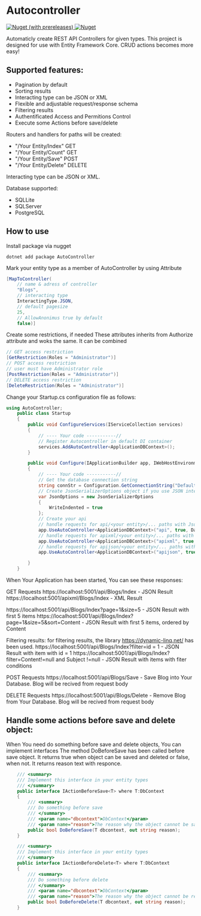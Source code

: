 # Autocontroller
<a href="https://www.nuget.org/packages/AutoController">
    <img alt="Nuget (with prereleases)" src="https://img.shields.io/nuget/vpre/Autocontroller">
</a>
<a href="https://www.nuget.org/packages/AutoController">
    <img alt="Nuget" src="https://img.shields.io/nuget/dt/AutoController">
</a>

Automaticly create REST API Controllers for given types.
This project is designed for use with Entity Framework Core.
CRUD actions becomes more easy!

## Supported features:

<ul>
<li>Pagination by default</li>
<li>Sorting results</li>
<li>Interacting type can be JSON or XML</li>
<li>Flexible and adjustable request/response schema</li>
<li>Filtering results</li>
<li>Authentificated Access and Permitions Control</li>
<li>Execute some Actions before save/delete</li>
</ul>

Routers and handlers for paths will be created:
<ul>
<li>"/Your Entity/Index" GET</li>
<li>"/Your Entity/Count" GET</li>
<li>"/Your Entity/Save" POST</li>
<li>"/Your Entity/Delete" DELETE</li>
</ul>
Interacting type can be JSON or XML.

Database supported:
<ul>
<li>SQLLite</li>
<li>SQLServer</li>
<li>PostgreSQL</li>
</ul>

## How to use
Install package via nugget
```
dotnet add package AutoController
```
Mark your entity type as a member of AutoController by using Attribute
```cs
[MapToController(
    // name & adress of controller
    "Blogs",
    // interacting type
    InteractingType.JSON,
    // default pagesize
    25,
    // AllowAnonimus true by default
    false)]
```
Create some restrictions, if needed
These attributes inherits from Authorize attribute and woks the same.
It can be combined
```cs
// GET access restriction
[GetRestriction(Roles = "Administrator")]
// POST access restriction
// user must have Administrator role
[PostRestriction(Roles = "Administrator")]
// DELETE access restriction
[DeleteRestriction(Roles = "Administrator")]
```

Change your Startup.cs configuration file as follows:
```cs
using AutoController;
    public class Startup
    {
        public void ConfigureServices(IServiceCollection services)
        {
            // ---- Your code -----------//
            // Register Autocontroller in default DI container
            services.AddAutoController<ApplicationDBContext>();
        }

        public void Configure(IApplicationBuilder app, IWebHostEnvironment env)
        {
            // ---- Your code -----------//
            // Get the database connection string
            string connStr = Configuration.GetConnectionString("DefaultConnection");
            // Create JsonSerializerOptions object if you use JSON interacting method
            var JsonOptions = new JsonSerializerOptions
            {
                WriteIndented = true
            };
            // Create your api
            // handle requests for api/<your entity>/... paths with Json
            app.UseAutoController<ApplicationDBContext>("api", true, DatabaseTypes.SQLite, connStr, InteractingType.JSON, JsonOptions);
            // handle requests for apixml/<your entity>/... paths with XML
            app.UseAutoController<ApplicationDBContext>("apixml", true, DatabaseTypes.SQLite, connStr, InteractingType.XML);
            // handle requests for apijson/<your entity>/... paths with Json
            app.UseAutoController<ApplicationDBContext>("apijson", true, DatabaseTypes.SQLite, connStr, null, JsonOptions);

        }
    }
```
When Your Application has been started, You can see these responses:

GET Requests
https://localhost:5001/api/Blogs/Index - JSON Result
https://localhost:5001/apixml/Blogs/Index - XML Result

https://localhost:5001/api/Blogs/Index?page=1&size=5 - JSON Result with first 5 items
https://localhost:5001/api/Blogs/Index?page=1&size=5&sort=Content - JSON Result with first 5 items, ordered by Content

Filtering results:
for filtering results, the library
https://dynamic-linq.net/
has been used.
https://localhost:5001/api/Blogs/Index?filter=id = 1 - JSON Result with item with id = 1
https://localhost:5001/api/Blogs/Index?filter=Content!=null and Subject !=null - JSON Result with items with fiter conditions



POST Requests
https://localhost:5001/api/Blogs/Save - Save Blog into Your Database. Blog will be recived from request body

DELETE Requests
https://localhost:5001/api/Blogs/Delete - Remove Blog from Your Database. Blog will be recived from request body

## Handle some actions before save and delete object:

When You need do something before save and delete objects, You can implement interfaces
The method DoBeforeSave has been called before save object.
It returns true when object can be saved and deleted or false, when not.
It returns reason text with responce.
```cs
    /// <summary>
    /// Implement this interface in your entity types
    /// </summary>
    public interface IActionBeforeSave<T> where T:DbContext
    {
        /// <summary>
        /// Do something before save
        /// </summary>
        /// <param name="dbcontext">DbContext</param>
        /// <param name="reason">The reason why the object cannot be saved</param>
        public bool DoBeforeSave(T dbcontext, out string reason);
    }

    /// <summary>
    /// Implement this interface in your entity types
    /// </summary>
    public interface IActionBeforeDelete<T> where T:DbContext
    {
        /// <summary>
        /// Do something before delete
        /// </summary>
        /// <param name="dbcontext">DbContext</param>
        /// <param name="reason">The reason why the object cannot be removed</param>
        public bool DoBeforeDelete(T dbcontext, out string reason);
    }
```

